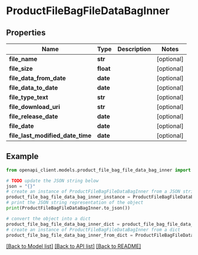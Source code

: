 # ProductFileBagFileDataBagInner


## Properties

Name | Type | Description | Notes
------------ | ------------- | ------------- | -------------
**file_name** | **str** |  | [optional] 
**file_size** | **float** |  | [optional] 
**file_data_from_date** | **date** |  | [optional] 
**file_data_to_date** | **date** |  | [optional] 
**file_type_text** | **str** |  | [optional] 
**file_download_uri** | **str** |  | [optional] 
**file_release_date** | **date** |  | [optional] 
**file_date** | **date** |  | [optional] 
**file_last_modified_date_time** | **date** |  | [optional] 

## Example

```python
from openapi_client.models.product_file_bag_file_data_bag_inner import ProductFileBagFileDataBagInner

# TODO update the JSON string below
json = "{}"
# create an instance of ProductFileBagFileDataBagInner from a JSON string
product_file_bag_file_data_bag_inner_instance = ProductFileBagFileDataBagInner.from_json(json)
# print the JSON string representation of the object
print(ProductFileBagFileDataBagInner.to_json())

# convert the object into a dict
product_file_bag_file_data_bag_inner_dict = product_file_bag_file_data_bag_inner_instance.to_dict()
# create an instance of ProductFileBagFileDataBagInner from a dict
product_file_bag_file_data_bag_inner_from_dict = ProductFileBagFileDataBagInner.from_dict(product_file_bag_file_data_bag_inner_dict)
```
[[Back to Model list]](../README.md#documentation-for-models) [[Back to API list]](../README.md#documentation-for-api-endpoints) [[Back to README]](../README.md)


